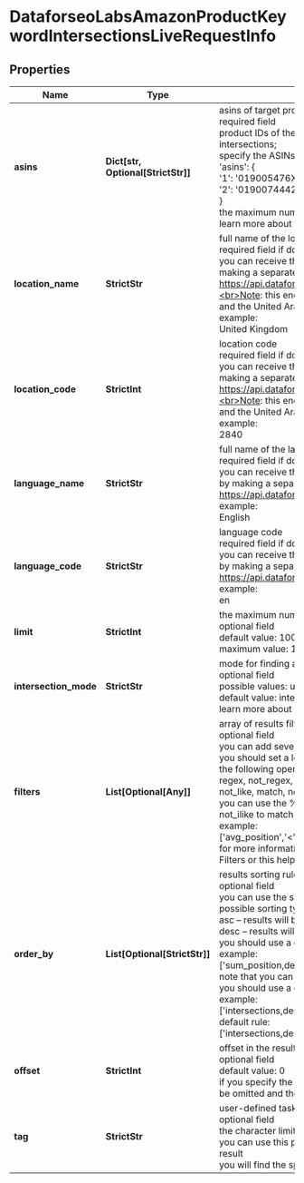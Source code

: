 # DataforseoLabsAmazonProductKeywordIntersectionsLiveRequestInfo


## Properties

| Name | Type | Description | Notes |
|------------ | ------------- | ------------- | -------------|
**asins** | **Dict[str, Optional[StrictStr]]** | asins of target products<br>required field<br>product IDs of the products for which you need to find keyword intersections;<br>specify the ASINs as in the following example:<br>'asins': {<br>'1': '019005476X',<br>'2': '0190074442'<br>}<br>the maximum number of ASINs you can specify in this object is 20;<br>learn more about the parameter on this help center page |[optional]|
**location_name** | **StrictStr** | full name of the location<br>required field if don’t specify location_code<br>you can receive the list of available locations with their location_name by making a separate request to<br>https://api.dataforseo.com/v3/dataforseo_labs/locations_and_languages;<br>Note: this endpoint currently supports the US, Egypt, Saudi Arabia, and the United Arab Emirates locations only;<br>example:<br>United Kingdom |[optional]|
**location_code** | **StrictInt** | location code<br>required field if don’t specify location_name<br>you can receive the list of available locations with their location_code by making a separate request to<br>https://api.dataforseo.com/v3/dataforseo_labs/locations_and_languages;<br>Note: this endpoint currently supports the US, Egypt, Saudi Arabia, and the United Arab Emirates locations only;<br>example:<br>2840 |[optional]|
**language_name** | **StrictStr** | full name of the language<br>required field if don’t specify language_code<br>you can receive the list of available languages with their language_name by making a separate request to the<br>https://api.dataforseo.com/v3/dataforseo_labs/locations_and_languages<br>example:<br>English |[optional]|
**language_code** | **StrictStr** | language code<br>required field if don’t specify language_name<br>you can receive the list of available languages with their language_code by making a separate request to the<br>https://api.dataforseo.com/v3/dataforseo_labs/locations_and_languages<br>example:<br>en |[optional]|
**limit** | **StrictInt** | the maximum number of products in the results array<br>optional field<br>default value: 100;<br>maximum value: 1000 |[optional]|
**intersection_mode** | **StrictStr** | mode for finding asin intersections<br>optional field<br>possible values: union, intersect;<br>default value: intersect;<br>learn more about the parameter in this help center guide |[optional]|
**filters** | **List[Optional[Any]]** | array of results filtering parameters<br>optional field<br>you can add several filters at once (8 filters maximum)<br>you should set a logical operator and, or between the conditions<br>the following operators are supported:<br>regex, not_regex, <, <=, >, >=, =, <>, in, not_in, ilike, not_ilike, like, not_like, match, not_match<br>you can use the % operator with like and not_like, as well as ilike and not_ilike to match any string of zero or more characters<br>example:<br>['avg_position','<', 10]<br>for more information about filters, please refer to Dataforseo Labs – Filters or this help center guide |[optional]|
**order_by** | **List[Optional[StrictStr]]** | results sorting rules<br>optional field<br>you can use the same values as in the filters array to sort the results<br>possible sorting types:<br>asc – results will be sorted in the ascending order<br>desc – results will be sorted in the descending order<br>you should use a comma to set up a sorting parameter<br>example:<br>['sum_position,desc']<br>note that you can set no more than three sorting rules in a single request<br>you should use a comma to separate several sorting rules<br>example:<br>['intersections,desc','avg_position,asc']<br>default rule:<br>['intersections,desc'] |[optional]|
**offset** | **StrictInt** | offset in the results array of returned keywords<br>optional field<br>default value: 0<br>if you specify the 10 value, the first ten keywords in the results array will be omitted and the data will be provided for the successive keywords |[optional]|
**tag** | **StrictStr** | user-defined task identifier<br>optional field<br>the character limit is 255<br>you can use this parameter to identify the task and match it with the result<br>you will find the specified tag value in the data object of the response |[optional]|
